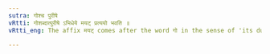 ```yaml
---
sutra: गोश्च पुरीषे
vRtti: गोशब्दात्पुरीषे ऽभिधेये मयट् प्रत्ययो भवति ॥
vRtti_eng: The affix मयट् comes after the word गो in the sense of 'its dung.'

---
```

